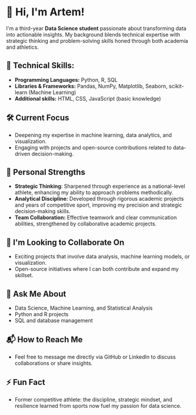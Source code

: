 # 👋 Hi, I'm Artem!

I'm a third-year **Data Science student** passionate about transforming data into actionable insights. My background blends technical expertise with strategic thinking and problem-solving skills honed through both academia and athletics.

## 🚀 Technical Skills:
- **Programming Languages:** Python, R, SQL
- **Libraries & Frameworks:** Pandas, NumPy, Matplotlib, Seaborn, scikit-learn (Machine Learning)
- **Additional skills:** HTML, CSS, JavaScript (basic knowledge)

## 🛠️ Current Focus
- Deepening my expertise in machine learning, data analytics, and visualization.
- Engaging with projects and open-source contributions related to data-driven decision-making.

## 🌟 Personal Strengths
- **Strategic Thinking**: Sharpened through experience as a national-level athlete, enhancing my ability to approach problems methodically.
- **Analytical Discipline:** Developed through rigorous academic projects and years of competitive sport, improving my precision and strategic decision-making skills.
- **Team Collaboration:** Effective teamwork and clear communication abilities, strengthened by collaborative academic projects.

## 🚀 I'm Looking to Collaborate On
- Exciting projects that involve data analysis, machine learning models, or visualization.
- Open-source initiatives where I can both contribute and expand my skillset.

## 💬 Ask Me About
- Data Science, Machine Learning, and Statistical Analysis
- Python and R projects
- SQL and database management

## 📬 How to Reach Me
- Feel free to message me directly via GitHub or LinkedIn to discuss collaborations or share insights.

## ⚡ Fun Fact
- Former competitive athlete: the discipline, strategic mindset, and resilience learned from sports now fuel my passion for data science.
